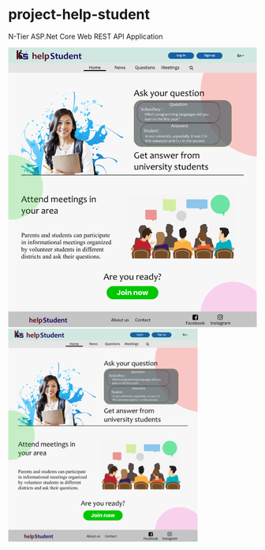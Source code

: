 # project-help-student
N-Tier ASP.Net Core Web REST API Application

![drawing](ProjectInfoREADME/Home.png)
<img src="ProjectInfoREADME/Home.png" alt="HomePage" width="384" height="432"/>
